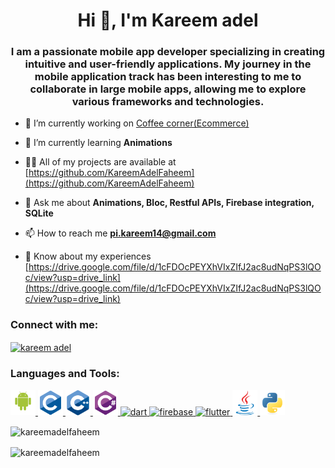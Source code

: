 <h1 align="center">Hi 👋, I'm Kareem adel</h1>
<h3 align="center">I am a passionate mobile app developer specializing in creating intuitive and user-friendly applications. My journey in the mobile application track has been interesting to me to collaborate in large mobile apps, allowing me to explore various frameworks and technologies.</h3>

- 🔭 I’m currently working on [Coffee corner(Ecommerce)](https://github.com/KareemAdelFaheem/E-commerce-app)

- 🌱 I’m currently learning **Animations**

- 👨‍💻 All of my projects are available at [https://github.com/KareemAdelFaheem](https://github.com/KareemAdelFaheem)

- 💬 Ask me about **Animations, Bloc, Restful APIs, Firebase integration, SQLite**

- 📫 How to reach me **pi.kareem14@gmail.com**

- 📄 Know about my experiences [https://drive.google.com/file/d/1cFDOcPEYXhVIxZIfJ2ac8udNqPS3lQOc/view?usp=drive_link](https://drive.google.com/file/d/1cFDOcPEYXhVIxZIfJ2ac8udNqPS3lQOc/view?usp=drive_link)

<h3 align="left">Connect with me:</h3>
<p align="left">
<a href="https://linkedin.com/in/kareem adel" target="blank"><img align="center" src="https://raw.githubusercontent.com/rahuldkjain/github-profile-readme-generator/master/src/images/icons/Social/linked-in-alt.svg" alt="kareem adel" height="30" width="40" /></a>
</p>

<h3 align="left">Languages and Tools:</h3>
<p align="left"> <a href="https://developer.android.com" target="_blank" rel="noreferrer"> <img src="https://raw.githubusercontent.com/devicons/devicon/master/icons/android/android-original-wordmark.svg" alt="android" width="40" height="40"/> </a> <a href="https://www.cprogramming.com/" target="_blank" rel="noreferrer"> <img src="https://raw.githubusercontent.com/devicons/devicon/master/icons/c/c-original.svg" alt="c" width="40" height="40"/> </a> <a href="https://www.w3schools.com/cpp/" target="_blank" rel="noreferrer"> <img src="https://raw.githubusercontent.com/devicons/devicon/master/icons/cplusplus/cplusplus-original.svg" alt="cplusplus" width="40" height="40"/> </a> <a href="https://www.w3schools.com/cs/" target="_blank" rel="noreferrer"> <img src="https://raw.githubusercontent.com/devicons/devicon/master/icons/csharp/csharp-original.svg" alt="csharp" width="40" height="40"/> </a> <a href="https://dart.dev" target="_blank" rel="noreferrer"> <img src="https://www.vectorlogo.zone/logos/dartlang/dartlang-icon.svg" alt="dart" width="40" height="40"/> </a> <a href="https://firebase.google.com/" target="_blank" rel="noreferrer"> <img src="https://www.vectorlogo.zone/logos/firebase/firebase-icon.svg" alt="firebase" width="40" height="40"/> </a> <a href="https://flutter.dev" target="_blank" rel="noreferrer"> <img src="https://www.vectorlogo.zone/logos/flutterio/flutterio-icon.svg" alt="flutter" width="40" height="40"/> </a> <a href="https://www.java.com" target="_blank" rel="noreferrer"> <img src="https://raw.githubusercontent.com/devicons/devicon/master/icons/java/java-original.svg" alt="java" width="40" height="40"/> </a> <a href="https://www.python.org" target="_blank" rel="noreferrer"> <img src="https://raw.githubusercontent.com/devicons/devicon/master/icons/python/python-original.svg" alt="python" width="40" height="40"/> </a> </p>

<p><img align="center" src="https://github-readme-stats.vercel.app/api/top-langs?username=kareemadelfaheem&show_icons=true&locale=en&layout=compact" alt="kareemadelfaheem" /></p>

<p><img align="center" src="https://github-readme-streak-stats.herokuapp.com/?user=kareemadelfaheem&" alt="kareemadelfaheem" /></p>

